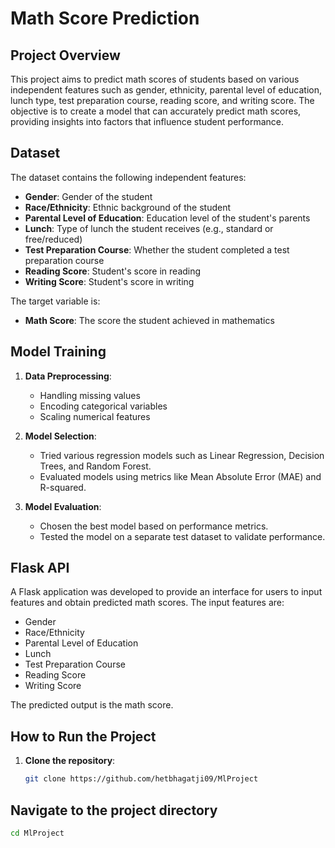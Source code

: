 # Math Score Prediction

## Project Overview

This project aims to predict math scores of students based on various independent features such as gender, ethnicity, parental level of education, lunch type, test preparation course, reading score, and writing score. The objective is to create a model that can accurately predict math scores, providing insights into factors that influence student performance.

## Dataset

The dataset contains the following independent features:

- **Gender**: Gender of the student
- **Race/Ethnicity**: Ethnic background of the student
- **Parental Level of Education**: Education level of the student's parents
- **Lunch**: Type of lunch the student receives (e.g., standard or free/reduced)
- **Test Preparation Course**: Whether the student completed a test preparation course
- **Reading Score**: Student's score in reading
- **Writing Score**: Student's score in writing

The target variable is:

- **Math Score**: The score the student achieved in mathematics

## Model Training

1. **Data Preprocessing**:
   - Handling missing values
   - Encoding categorical variables
   - Scaling numerical features

2. **Model Selection**:
   - Tried various regression models such as Linear Regression, Decision Trees, and Random Forest.
   - Evaluated models using metrics like Mean Absolute Error (MAE) and R-squared.

3. **Model Evaluation**:
   - Chosen the best model based on performance metrics.
   - Tested the model on a separate test dataset to validate performance.

## Flask API

A Flask application was developed to provide an interface for users to input features and obtain predicted math scores. The input features are:

- Gender
- Race/Ethnicity
- Parental Level of Education
- Lunch
- Test Preparation Course
- Reading Score
- Writing Score

The predicted output is the math score.

## How to Run the Project

1. **Clone the repository**:
   ```bash
   git clone https://github.com/hetbhagatji09/MlProject
   

## Navigate to the project directory
  ```bash
  cd MlProject
